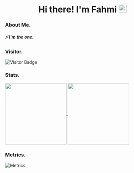 <h1 align="center">Hi there! I'm Fahmi <img src="https://media.giphy.com/media/hvRJCLFzcasrR4ia7z/giphy.gif" width="25px" height="25px"> </h1> 

### About Me.
##### ⚡ I'm the one.

### Visitor.
![Visitor Badge](https://visitor-badge.laobi.icu/badge?page_id=antare74)

### Stats.
<a href="https://github.com/adefahmi">
  <img height="200px" align="center" src="https://github-readme-stats.vercel.app/api?username=adefahmi&show_icons=true&count_private=true&hide_border=false&theme=vue-dark" />
</a>
<a href="https://github.com/adefahmi">
  <img height="200px" align="center" src="https://github-readme-stats.vercel.app/api/top-langs/?username=mystique09&layout=compact&langs_count=20&count_private=true&hide_border=false&theme=vue-dark" />
</a>

### Metrics. 
![Metrics](https://metrics.lecoq.io/adefahmi?template=classic&isocalendar=1&languages=1&habits=1&followup=1&projects=1&achievements=1&introduction=1&calendar=1&base.indepth=false&base.hireable=false&isocalendar.duration=half-year&languages.limit=8&languages.threshold=0%25&languages.other=false&languages.colors=github&languages.sections=most-used&languages.indepth=false&languages.analysis.timeout=15&languages.categories=markup%2C%20programming&languages.recent.categories=markup%2C%20programming&languages.recent.load=300&languages.recent.days=14&habits.from=200&habits.days=14&habits.facts=true&habits.charts=false&habits.charts.type=classic&habits.trim=false&habits.languages.limit=8&followup.sections=repositories&followup.indepth=false&followup.archived=true&projects.limit=4&projects.descriptions=false&achievements.threshold=C&achievements.secrets=true&achievements.display=detailed&achievements.limit=0&introduction.title=true&calendar.limit=1&config.timezone=Asia%2FJakarta)

